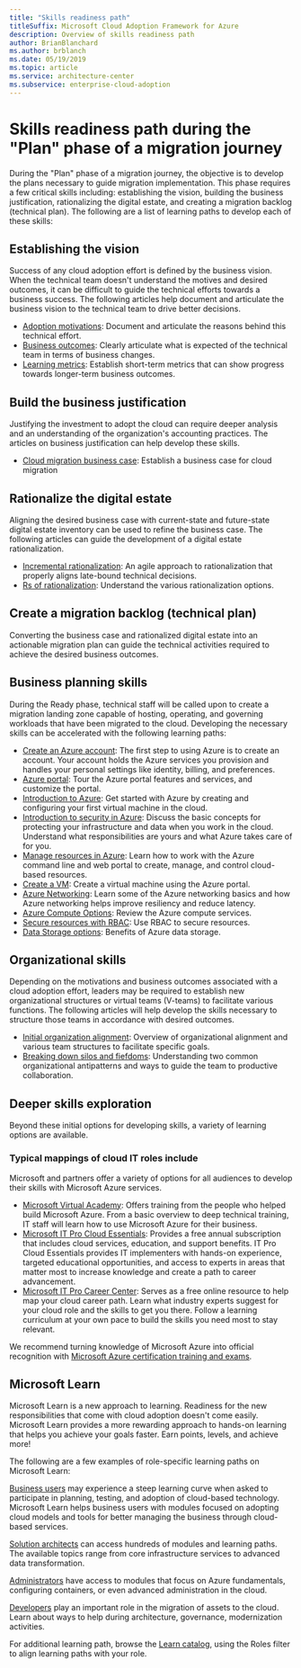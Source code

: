 ```yaml
---
title: "Skills readiness path"
titleSuffix: Microsoft Cloud Adoption Framework for Azure
description: Overview of skills readiness path
author: BrianBlanchard
ms.author: brblanch
ms.date: 05/19/2019
ms.topic: article
ms.service: architecture-center
ms.subservice: enterprise-cloud-adoption
---
```


# Skills readiness path during the "Plan" phase of a migration journey

During the "Plan" phase of a migration journey, the objective is to develop the plans necessary to guide migration implementation. This phase requires a few critical skills including: establishing the vision, building the business justification, rationalizing the digital estate, and creating a migration backlog (technical plan). The following are a list of learning paths to develop each of these skills:

## Establishing the vision

Success of any cloud adoption effort is defined by the business vision. When the technical team doesn't understand the motives and desired outcomes, it can be difficult to guide the technical efforts towards a business success. The following articles help document and articulate the business vision to the technical team to drive better decisions.

- [Adoption motivations](./motivations-why-are-we-moving-to-the-cloud.md): Document and articulate the reasons behind this technical effort.
- [Business outcomes](./business-outcomes/index.md): Clearly articulate what is expected of the technical team in terms of business changes.
- [Learning metrics](./learning-metrics.md): Establish short-term metrics that can show progress towards longer-term business outcomes.

## Build the business justification

Justifying the investment to adopt the cloud can require deeper analysis and an understanding of the organization's accounting practices. The articles on business justification can help develop these skills.

- [Cloud migration business case](./cloud-migration-business-case.md): Establish a business case for cloud migration

## Rationalize the digital estate

Aligning the desired business case with current-state and future-state digital estate inventory can be used to refine the business case. The following articles can guide the development of a digital estate rationalization.

- [Incremental rationalization](../digital-estate/rationalize.md): An agile approach to rationalization that properly aligns late-bound technical decisions.
- [Rs of rationalization](../digital-estate/5-rs-of-rationalization.md): Understand the various rationalization options.

## Create a migration backlog (technical plan)

Converting the business case and rationalized digital estate into an actionable migration plan can guide the technical activities required to achieve the desired business outcomes.

## Business planning skills

During the Ready phase, technical staff will be called upon to create a migration landing zone capable of hosting, operating, and governing workloads that have been migrated to the cloud. Developing the necessary skills can be accelerated with the following learning paths:

- [Create an Azure account](/learn/modules/create-an-azure-account): The first step to using Azure is to create an account. Your account holds the Azure services you provision and handles your personal settings like identity, billing, and preferences.
- [Azure portal](/learn/modules/tour-azure-portal): Tour the Azure portal features and services, and customize the portal.
- [Introduction to Azure](/learn/modules/welcome-to-azure): Get started with Azure by creating and configuring your first virtual machine in the cloud.
- [Introduction to security in Azure](/learn/modules/intro-to-security-in-azure): Discuss the basic concepts for protecting your infrastructure and data when you work in the cloud. Understand what responsibilities are yours and what Azure takes care of for you.
- [Manage resources in Azure](/learn/paths/manage-resources-in-azure): Learn how to work with the Azure command line and web portal to create, manage, and control cloud-based resources.
- [Create a VM](/learn/modules/create-windows-virtual-machine-in-azure): Create a virtual machine using the Azure portal.
- [Azure Networking](/learn/modules/intro-to-azure-networking): Learn some of the Azure networking basics and how Azure networking helps improve resiliency and reduce latency.
- [Azure Compute Options](/learn/modules/intro-to-azure-compute): Review the Azure compute services.
- [Secure resources with RBAC](/learn/modules/secure-azure-resources-with-rbac): Use RBAC to secure resources.
- [Data Storage options](/learn/modules/intro-to-data-in-azure/index): Benefits of Azure data storage.

## Organizational skills

Depending on the motivations and business outcomes associated with a cloud adoption effort, leaders may be required to establish new organizational structures or virtual teams (V-teams) to facilitate various functions. The following articles will help develop the skills necessary to structure those teams in accordance with desired outcomes.

- [Initial organization alignment](../organization/index.md): Overview of organizational alignment and various team structures to facilitate specific goals.
- [Breaking down silos and fiefdoms](../organization/fiefdoms-silos.md): Understanding two common organizational antipatterns and ways to guide the team to productive collaboration.

## Deeper skills exploration

Beyond these initial options for developing skills, a variety of learning options are available.

### Typical mappings of cloud IT roles include

Microsoft and partners offer a variety of options for all audiences to develop their skills with Microsoft Azure services.

- [Microsoft Virtual Academy](https://mva.microsoft.com/product-training/microsoft-azure): Offers training from the people who helped build Microsoft Azure. From a basic overview to deep technical training, IT staff will learn how to use Microsoft Azure for their business.
- [Microsoft IT Pro Cloud Essentials](https://www.microsoft.com/azureessentials): Provides a free annual subscription that includes cloud services, education, and support benefits. IT Pro Cloud Essentials provides IT implementers with hands-on experience, targeted educational opportunities, and access to experts in areas that matter most to increase knowledge and create a path to career advancement.
- [Microsoft IT Pro Career Center](https://www.microsoft.com/itpro): Serves as a free online resource to help map your cloud career path. Learn what industry experts suggest for your cloud role and the skills to get you there. Follow a learning curriculum at your own pace to build the skills you need most to stay relevant.

We recommend turning knowledge of Microsoft Azure into official recognition with [Microsoft Azure certification training and exams](https://www.microsoft.com/learning/azure-certification.aspx).

## Microsoft Learn

Microsoft Learn is a new approach to learning. Readiness for the new responsibilities that come with cloud adoption doesn't come easily. Microsoft Learn provides a more rewarding approach to hands-on learning that helps you achieve your goals faster. Earn points, levels, and achieve more!

The following are a few examples of role-specific learning paths on Microsoft Learn:

[Business users](/learn/browse/?roles=business-user) may experience a steep learning curve when asked to participate in planning, testing, and adoption of cloud-based technology. Microsoft Learn helps business users with modules focused on adopting cloud models and tools for better managing the business through cloud-based services.

[Solution architects](/learn/browse/?roles=solution-architect) can access hundreds of modules and learning paths. The available topics range from core infrastructure services to advanced data transformation.

[Administrators](/learn/browse/?roles=administrator) have access to modules that focus on Azure fundamentals, configuring containers, or even advanced administration in the cloud.

[Developers](/learn/browse/?roles=developer&term=infrastructure) play an important role in the migration of assets to the cloud. Learn about ways to help during architecture, governance, modernization activities.

For additional learning path, browse the [Learn catalog](/learn/browse), using the Roles filter to align learning paths with your role.
